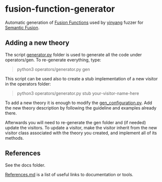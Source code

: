 # fusion-function-generator

Automatic generation of [Fusion Functions](https://yinyang.readthedocs.io/en/latest/fusion.html#fusion-functions) used by [yinyang](https://yinyang.readthedocs.io/en/latest/index.html) fuzzer for [Semantic Fusion](https://yinyang.readthedocs.io/en/latest/fusion.html).

## Adding a new theory

The script [generator.py](operators/generator.py) folder is used to generate all the code under operators/gen.
To re-generate everything, type:

> python3 operators/generator.py gen

This script can be used also to create a stub implementation of a new visitor in the operators folder:

> python3 operators/generator.py stub your-visitor-name-here

To add a new theory it is enough to modify the [gen_configuration.py](operators/gen_configuration.py). 
Add the new theory description by following the guideline and examples already there.

Afterwards you will need to re-generate the gen folder and (if needed) update the visitors.
To update a visitor, make the visitor inherit from the new visitor class associated with the theory you created,
and implement all of its methods.

## References

See the docs folder.

[References.md](docs/References.md) is a list of useful links to documentation or tools.
